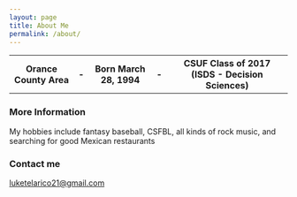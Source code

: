 ```yaml
---
layout: page
title: About Me
permalink: /about/
---
```


<table>
    <tr>
     <th>Orance County Area</th><th> - </th>
     <th>Born March 28, 1994</th><th> - </th>
     <th>CSUF Class of 2017 (ISDS - Decision Sciences)</th>
    </tr>
   </table>

### More Information

My hobbies include fantasy baseball, CSFBL, all kinds of rock music, and searching for good Mexican restaurants

### Contact me

[luketelarico21@gmail.com](mailto:luketelarico21@gmail.com)

